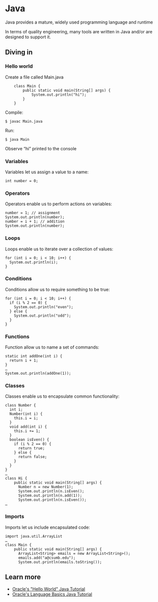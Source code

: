 # Java

Java provides a mature, widely used programming language and runtime

In terms of quality engineering, many tools are written in Java and/or are designed to support it.

## Diving in

### Hello world

Create a file called Main.java

```
    class Main {
        public static void main(String[] args) {
            System.out.println("hi");
        }
    }
```

Compile: 

```
$ javac Main.java
```

Run:

```
$ java Main
```

Observe “hi” printed to the console

### Variables

Variables let us assign a value to a name:

```
int number = 0;
```

### Operators

Operators enable us to perform actions on variables:

```
number = 1; // assignment
System.out.println(number);
number = i + 1; // addition
System.out.println(number);
```

### Loops

Loops enable us to iterate over a collection of values:

```
for (int i = 0; i < 10; i++) {
  System.out.println(i);
}
```

### Conditions

Conditions allow us to require something to be true:

```
for (int i = 0; i < 10; i++) {
  if (i % 2 == 0) {
    System.out.println("even");  
  } else {
    System.out.println("odd");  
  }
}
```

### Functions 

Function allow us to name a set of commands:

```
static int addOne(int i) {
  return i + 1;
}
… 
System.out.println(addOne(1));
```

### Classes

Classes enable us to encapsulate common functionality:

```
class Number {
  int i;
  Number(int i) {
    this.i = i;
  }
  void add(int i) {
    this.i += 1;
  }
  boolean isEven() {
    if (i % 2 == 0) {
      return true;
    } else {
      return false;
    }
  }
}
… 
class Hi {
    public static void main(String[] args) {
      Number n = new Number(1);
      System.out.println(n.isEven();
      System.out.println(n.add(1));
      System.out.println(n.isEven());
… 
```

### Imports

Imports let us include encapsulated code:

```
import java.util.ArrayList
… 
class Main {
    public static void main(String[] args) {
      ArrayList<String> emails = new ArrayList<String>();
      emails.add("a@csumb.edu");
      System.out.println(emails.toString());
```

## Learn more

* [Oracle's "Hello World" Java Tutorial](http://docs.oracle.com/javase/tutorial/getStarted/cupojava/unix.html)
* [Oracle's Language Basics Java Tutorial](http://docs.oracle.com/javase/tutorial/java/nutsandbolts/index.html)